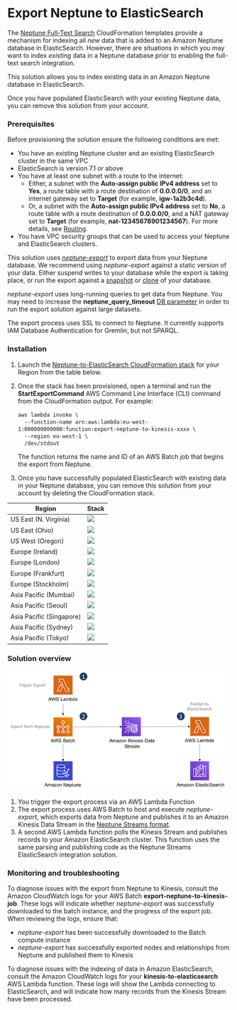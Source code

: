 # Export Neptune to ElasticSearch

The [Neptune Full-Text Search](https://docs.aws.amazon.com/neptune/latest/userguide/full-text-search-cfn-create.html) CloudFormation templates provide a mechanism for indexing all _new_ data that is added to an Amazon Neptune database in ElasticSearch. However, there are situations in which you may want to index _existing_ data in a Neptune database prior to enabling the full-text search integration.

This solution allows you to index existing data in an Amazon Neptune database in ElasticSearch.

Once you have populated ElasticSearch with your existing Neptune data, you can remove this solution from your account.

### Prerequisites

Before provisioning the solution ensure the following conditions are met:
  
  - You have an existing Neptune cluster and an existing ElasticSearch cluster in the same VPC
  - ElasticSearch is version 7.1 or above
  - You have at least one subnet with a route to the internet:
    - Either, a subnet with the __Auto-assign public IPv4 address__ set to __Yes__, a route table with a route destination of __0.0.0.0/0__, and an internet gateway set to __Target__ (for example, __igw-1a2b3c4d__).
    - Or, a subnet with the __Auto-assign public IPv4 address__ set to __No__, a route table with a route destination of __0.0.0.0/0__, and a NAT gateway set to __Target__ (for example, __nat-12345678901234567__). For more details, see [Routing](https://docs.aws.amazon.com/vpc/latest/userguide/VPC_Scenario2.html#VPC_Scenario2_Routinghttps://docs.aws.amazon.com/vpc/latest/userguide/VPC_Scenario2.html#VPC_Scenario2_Routing).
  - You have VPC security groups that can be used to access your Neptune and ElasticSearch clusters.
    
This solution uses [_neptune-export_](https://github.com/awslabs/amazon-neptune-tools/tree/master/neptune-export) to export data from your Neptune database. We recommend using _neptune-export_ against a static version of your data. Either suspend writes to your database while the export is taking place, or run the export against a [snapshot](https://docs.aws.amazon.com/neptune/latest/userguide/backup-restore-create-snapshot.html) or [clone](https://docs.aws.amazon.com/neptune/latest/userguide/manage-console-cloning.html) of your database.

_neptune-export_ uses long-running queries to get data from Neptune. You may need to increase the __neptune_query_timeout__ [DB parameter](https://docs.aws.amazon.com/neptune/latest/userguide/parameters.html) in order to run the export solution against large datasets.

The export process uses SSL to connect to Neptune. It currently supports IAM Database Authentication for Gremlin, but not SPARQL.
    
### Installation

  1. Launch the [Neptune-to-ElasticSearch CloudFormation stack](https://ianrob-examples.s3-eu-west-1.amazonaws.com/cloudformation-templates/export-neptune-to-elasticsearch/export-neptune-to-elasticsearch.json) for your Region from the table below.
  
  2. Once the stack has been provisioned, open a terminal and run the __StartExportCommand__ AWS Command Line Interface (CLI) command from the CloudFormation output. For example:

     ```
     aws lambda invoke \
       --function-name arn:aws:lambda:eu-west-1:000000000000:function:export-neptune-to-kinesis-xxxx \
       --region eu-west-1 \
       /dev/stdout
     ```
     
     The function returns the name and ID of an AWS Batch job that begins the export from Neptune.
     
  3. Once you have successfully populated ElasticSearch with existing data in your Neptune database, you can remove this solution from your account by deleting the CloudFormation stack.
  
| Region | Stack |
| ---- | ---- |
|US East (N. Virginia) |  [<img src="https://s3.amazonaws.com/cloudformation-examples/cloudformation-launch-stack.png">](https://us-east-1.console.aws.amazon.com/cloudformation/home?region=us-east-1#/stacks/create/review?templateURL=https://ianrob-examples.s3-eu-west-1.amazonaws.com/cloudformation-templates/export-neptune-to-elasticsearch/export-neptune-to-elasticsearch.json&stackName=export-to-es) |
|US East (Ohio) |  [<img src="https://s3.amazonaws.com/cloudformation-examples/cloudformation-launch-stack.png">](https://us-east-2.console.aws.amazon.com/cloudformation/home?region=us-east-2#/stacks/create/review?templateURL=https://ianrob-examples.s3-eu-west-1.amazonaws.com/cloudformation-templates/export-neptune-to-elasticsearch/export-neptune-to-elasticsearch.json&stackName=export-to-es) |
|US West (Oregon) |  [<img src="https://s3.amazonaws.com/cloudformation-examples/cloudformation-launch-stack.png">](https://us-west-2.console.aws.amazon.com/cloudformation/home?region=us-west-2#/stacks/create/review?templateURL=https://ianrob-examples.s3-eu-west-1.amazonaws.com/cloudformation-templates/export-neptune-to-elasticsearch/export-neptune-to-elasticsearch.json&stackName=export-to-es) |
|Europe (Ireland) |  [<img src="https://s3.amazonaws.com/cloudformation-examples/cloudformation-launch-stack.png">](https://eu-west-1.console.aws.amazon.com/cloudformation/home?region=eu-west-1#/stacks/create/review?templateURL=https://ianrob-examples.s3-eu-west-1.amazonaws.com/cloudformation-templates/export-neptune-to-elasticsearch/export-neptune-to-elasticsearch.json&stackName=export-to-es) |
|Europe (London) |  [<img src="https://s3.amazonaws.com/cloudformation-examples/cloudformation-launch-stack.png">](https://eu-west-2.console.aws.amazon.com/cloudformation/home?region=eu-west-2#/stacks/create/review?templateURL=https://ianrob-examples.s3-eu-west-1.amazonaws.com/cloudformation-templates/export-neptune-to-elasticsearch/export-neptune-to-elasticsearch.json&stackName=export-to-es) |
|Europe (Frankfurt) |  [<img src="https://s3.amazonaws.com/cloudformation-examples/cloudformation-launch-stack.png">](https://eu-central-1.console.aws.amazon.com/cloudformation/home?region=eu-central-1#/stacks/create/review?templateURL=https://ianrob-examples.s3-eu-west-1.amazonaws.com/cloudformation-templates/export-neptune-to-elasticsearch/export-neptune-to-elasticsearch.json&stackName=export-to-es) |
|Europe (Stockholm) | [<img src="https://s3.amazonaws.com/cloudformation-examples/cloudformation-launch-stack.png">](https://eu-north-1.console.aws.amazon.com/cloudformation/home?region=eu-north-1#/stacks/create/review?templateURL=https://ianrob-examples.s3-eu-west-1.amazonaws.com/cloudformation-templates/export-neptune-to-elasticsearch/export-neptune-to-elasticsearch.json&stackName=export-to-es) |
|Asia Pacific (Mumbai) | [<img src="https://s3.amazonaws.com/cloudformation-examples/cloudformation-launch-stack.png">](https://ap-south-1.console.aws.amazon.com/cloudformation/home?region=ap-south-1#/stacks/create/review?templateURL=https://ianrob-examples.s3-eu-west-1.amazonaws.com/cloudformation-templates/export-neptune-to-elasticsearch/export-neptune-to-elasticsearch.json&stackName=export-to-es) |
|Asia Pacific (Seoul) | [<img src="https://s3.amazonaws.com/cloudformation-examples/cloudformation-launch-stack.png">](https://ap-northeast-2.console.aws.amazon.com/cloudformation/home?region=ap-northeast-2#/stacks/create/review?templateURL=https://ianrob-examples.s3-eu-west-1.amazonaws.com/cloudformation-templates/export-neptune-to-elasticsearch/export-neptune-to-elasticsearch.json&stackName=export-to-es) |
|Asia Pacific (Singapore) | [<img src="https://s3.amazonaws.com/cloudformation-examples/cloudformation-launch-stack.png">](https://ap-southeast-1.console.aws.amazon.com/cloudformation/home?region=ap-southeast-1#/stacks/create/review?templateURL=https://ianrob-examples.s3-eu-west-1.amazonaws.com/cloudformation-templates/export-neptune-to-elasticsearch/export-neptune-to-elasticsearch.json&stackName=export-to-es) |
|Asia Pacific (Sydney) | [<img src="https://s3.amazonaws.com/cloudformation-examples/cloudformation-launch-stack.png">](https://ap-southeast-2.console.aws.amazon.com/cloudformation/home?region=ap-southeast-2#/stacks/create/review?templateURL=https://ianrob-examples.s3-eu-west-1.amazonaws.com/cloudformation-templates/export-neptune-to-elasticsearch/export-neptune-to-elasticsearch.json&stackName=export-to-es) |
|Asia Pacific (Tokyo) | [<img src="https://s3.amazonaws.com/cloudformation-examples/cloudformation-launch-stack.png">](https://ap-northeast-1.console.aws.amazon.com/cloudformation/home?region=ap-northeast-1#/stacks/create/review?templateURL=https://ianrob-examples.s3-eu-west-1.amazonaws.com/cloudformation-templates/export-neptune-to-elasticsearch/export-neptune-to-elasticsearch.json&stackName=export-to-es) |

### Solution overview

![Export Neptune to ElasticSearch](export-neptune-to-elasticsearch.png)

  1. You trigger the export process via an AWS Lambda Function
  2. The export process uses AWS Batch to host and execute _neptune-export_, which exports data from Neptune and publishes it to an Amazon Kinesis Data Stream in the [Neptune Streams format](https://docs.aws.amazon.com/neptune/latest/userguide/streams-change-formats.html).
  3. A second AWS Lambda function polls the Kinesis Stream and publishes records to your Amazon ElasticSearch cluster. This function uses the same parsing and publishing code as the Neptune Streams ElasticSearch integration solution.

### Monitoring and troubleshooting

To diagnose issues with the export from Neptune to Kinesis, consult the Amazon CloudWatch logs for your AWS Batch __export-neptune-to-kinesis-job__. These logs will indicate whether _neptune-export_ was successfully downloaded to the batch instance, and the progress of the export job. When reviewing the logs, ensure that:

  - _neptune-export_ has been successfully downloaded to the Batch compute instance
  - _neptune-export_ has successfully exported nodes and relationships from Neptune and published them to Kinesis

To diagnose issues with the indexing of data in Amazon ElasticSearch, consult the Amazon CloudWatch logs for your __kinesis-to-elasticsearch__ AWS Lambda function. These logs will show the Lambda connecting to ElasticSearch, and will indicate how many records from the Kinesis Stream have been processed.







